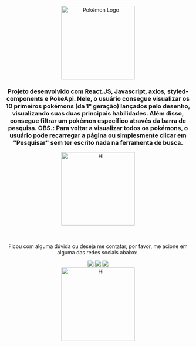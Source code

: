 <div align="center">
  <img src="https://user-images.githubusercontent.com/98588790/187713694-65b3ae5a-224a-40a4-b0f7-350b4c5b5b63.png" width="200px" alt="Pokémon Logo"/>
</div>


<div align="center">
  <h3>  Projeto desenvolvido com React.JS, Javascript, axios, styled-components e PokeApi. Nele, o usuário consegue visualizar os 10 primeiros pokémons (da 1° geração) lançados pelo desenho, visualizando suas duas principais habilidades. Além disso, consegue filtrar um pokémon específico através da barra de pesquisa. OBS.: Para voltar a visualizar todos os pokémons, o usuário pode recarregar a página ou simplesmente clicar em "Pesquisar" sem ter escrito nada na ferramenta de busca.</h3>
</div>

<div align="center">
  <img src="https://user-images.githubusercontent.com/98588790/187715602-bcc3db06-0761-4440-a038-bb917621ce4e.gif" width="200px" alt="Hi"/>
</div>
<br/>
<br/>
<div align="center">
  <p>  Ficou com alguma dúvida ou deseja me contatar, por favor, me acione em alguma das redes sociais abaixo:.</p>
</div>
<div align="center"> 
  <a href = "mailto:karennckubo@gmail.com"><img src="https://img.shields.io/badge/-Gmail-%23333?style=for-the-badge&logo=gmail&logoColor=white" target="_blank"></a>
  <a href="https://www.linkedin.com/in/karen-kubo-22b929196/" target="_blank"><img src="https://img.shields.io/badge/-LinkedIn-%230077B5?style=for-the-badge&logo=linkedin&logoColor=white" target="_blank"></a>
  <a href="https://wa.me/5519994380962" target="_blank"><img src="https://img.shields.io/badge/WhatsApp-25D366?style=for-the-badge&logo=whatsapp&logoColor=white" target="_blank"></a> 
</div>

<div align="center">
  <img src="https://user-images.githubusercontent.com/98588790/187716434-8de618a9-266d-4eb9-9861-6177e9e75cae.gif" width="200px" alt="Hi"/>
</div>

